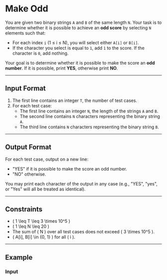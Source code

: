 # Make Odd

You are given two binary strings `A` and `B` of the same length `N`. Your task is to determine whether it is possible to achieve an **odd score** by selecting `N` elements such that:

- For each index `i` (1 ≤ i ≤ N), you will select either `A[i]` or `B[i]`.
- If the character you select is equal to `1`, add `1` to the score. If the character is `0`, add nothing.

Your goal is to determine whether it is possible to make the score an **odd number**. If it is possible, print **YES**, otherwise print **NO**.

---

## Input Format

1. The first line contains an integer `T`, the number of test cases.
2. For each test case:
   - The first line contains an integer `N`, the length of the strings `A` and `B`.
   - The second line contains `N` characters representing the binary string `A`.
   - The third line contains `N` characters representing the binary string `B`.

---

## Output Format

For each test case, output on a new line:
- "YES" if it is possible to make the score an odd number.
- "NO" otherwise.

You may print each character of the output in any case (e.g., "YES", "yes", or "Yes" will all be treated as identical).

---

## Constraints

- \( 1 \leq T \leq 3 \times 10^5 \)
- \( 1 \leq N \leq 20 \)
- The sum of \( N \) over all test cases does not exceed \( 3 \times 10^5 \).
- \( A[i], B[i] \in \{0, 1\} \) for all \( i \).

---

## Example

### Input